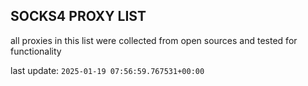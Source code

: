 ## SOCKS4 PROXY LIST

all proxies in this list were collected from open sources and tested for functionality

last update: `2025-01-19 07:56:59.767531+00:00`